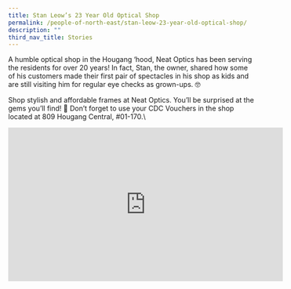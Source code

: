 ```yaml
---
title: Stan Leow’s 23 Year Old Optical Shop
permalink: /people-of-north-east/stan-leow-23-year-old-optical-shop/
description: ""
third_nav_title: Stories
---
```


A humble optical shop in the Hougang ‘hood, Neat Optics has been serving the residents for over 20 years! In fact, Stan, the owner, shared how some of his customers made their first pair of spectacles in his shop as kids and are still visiting him for regular eye checks as grown-ups. 🤓

Shop stylish and affordable frames at Neat Optics. You’ll be surprised at the gems you’ll find! 🤩 Don’t forget to use your CDC Vouchers in the shop located at 809 Hougang Central, #01-170.\

<iframe src="https://www.facebook.com/plugins/video.php?height=314&href=https%3A%2F%2Fwww.facebook.com%2FNECDC%2Fvideos%2F520030039802600%2F&show_text=false&width=560&t=0" width="560" height="314" style="border:none;overflow:hidden" scrolling="no" frameborder="0" allowfullscreen="true" allow="autoplay; clipboard-write; encrypted-media; picture-in-picture; web-share" allowFullScreen="true"></iframe>